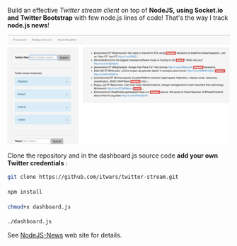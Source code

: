Build an effective *Twitter stream client* on top of **NodeJS, using Socket.io and Twitter Bootstrap** with few node.js lines of code! That's the way I track **node.js news**!

![Twitter Stream WebApp](/img/screenshot.jpg "Twitter Stream with Bootstrap and node.js")

Clone the repository and in the dashboard.js source code **add your own Twitter credentials** :

```bash
git clone https://github.com/itwars/twitter-stream.git

npm install

chmod+x dashboard.js

./dashboard.js
```

See [NodeJS-News](http://www.nodejs-news.com/nodejs-tech/twitter-nodejs-bootstrap/) web site for details.
